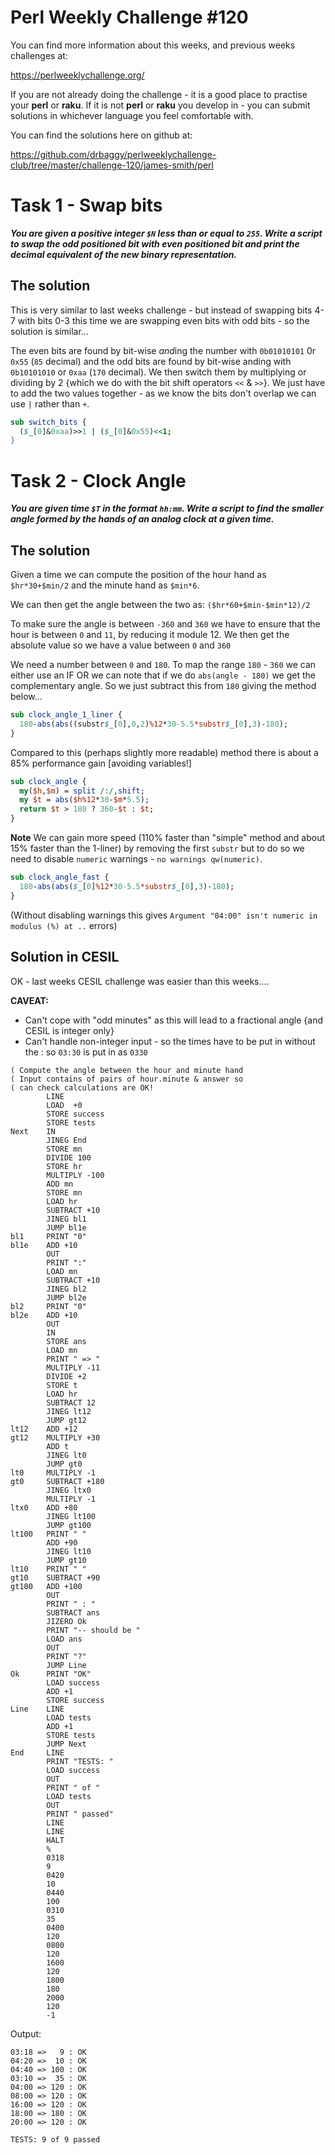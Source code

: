 # Perl Weekly Challenge #120

You can find more information about this weeks, and previous weeks challenges at:

  https://perlweeklychallenge.org/

If you are not already doing the challenge - it is a good place to practise your
**perl** or **raku**. If it is not **perl** or **raku** you develop in - you can
submit solutions in whichever language you feel comfortable with.

You can find the solutions here on github at:

https://github.com/drbaggy/perlweeklychallenge-club/tree/master/challenge-120/james-smith/perl

# Task 1 - Swap bits

***You are given a positive integer `$N` less than or equal to `255`. Write a script to swap the odd positioned bit with even positioned bit and print the decimal equivalent of the new binary representation.***

## The solution

This is very similar to last weeks challenge - but instead of swapping bits 4-7 with bits 0-3 this time we are swapping even bits with odd bits - so the solution is similar...

The even bits are found by bit-wise *and*ing the number with `0b01010101` 0r `0x55` (`85` decimal) and the odd bits are found by bit-wise anding with `0b10101010` or `0xaa` (`170` decimal). We then switch them by multiplying or dividing by 2 {which we do with the bit shift operators `<<` & `>>`}. We just have to add the two values together - as we know the bits don't overlap we can use `|` rather than `+`.

```perl
sub switch_bits {
  ($_[0]&0xaa)>>1 | ($_[0]&0x55)<<1;
}
```

# Task 2 - Clock Angle

***You are given time `$T` in the format `hh:mm`. Write a script to find the smaller angle formed by the hands of an analog clock at a given time.***

## The solution

Given a time we can compute the position of the hour hand as `$hr*30+$min/2` and the minute hand as `$min*6`.

We can then get the angle between the two as: `($hr*60+$min-$min*12)/2`

To make sure the angle is between `-360` and `360` we have to ensure that the hour is between `0` and `11`, by reducing it module 12. We then get the absolute value so we have a value between `0` and `360`

We need a number between `0` and `180`. To map the range `180` - `360` we can either use an IF OR we can note that if we
do `abs(angle - 180)` we get the complementary angle. So we just subtract this from `180` giving the method below...

```perl
sub clock_angle_1_liner {
  180-abs(abs((substr$_[0],0,2)%12*30-5.5*substr$_[0],3)-180);
}
```

Compared to this (perhaps slightly more readable) method there is about a 85% performance gain [avoiding variables!]
```perl
sub clock_angle {
  my($h,$m) = split /:/,shift;
  my $t = abs($h%12*30-$m*5.5);
  return $t > 180 ? 360-$t : $t;
}
```

**Note** We can gain more speed (110% faster than "simple" method and about 15% faster than the 1-liner) by removing the first `substr` but to do so we need to disable `numeric` warnings - `no warnings qw(numeric)`.

```perl
sub clock_angle_fast {
  180-abs(abs($_[0]%12*30-5.5*substr$_[0],3)-180);
}
```

(Without disabling warnings this gives `Argument "04:00" isn't numeric in modulus (%) at ..` errors)

## Solution in CESIL

OK - last weeks CESIL challenge was easier than this weeks....

**CAVEAT:**
 * Can't cope with "odd minutes" as this will lead to a fractional angle {and CESIL is integer only}
 * Can't handle non-integer input - so the times have to be put in without the : so `03:30` is put in as `0330`
```
( Compute the angle between the hour and minute hand
( Input contains of pairs of hour.minute & answer so
( can check calculations are OK!
        LINE
        LOAD  +0
        STORE success
        STORE tests
Next    IN
        JINEG End
        STORE mn
        DIVIDE 100
        STORE hr
        MULTIPLY -100
        ADD mn
        STORE mn
        LOAD hr
        SUBTRACT +10
        JINEG bl1
        JUMP bl1e
bl1     PRINT "0"
bl1e    ADD +10
        OUT
        PRINT ":"
        LOAD mn
        SUBTRACT +10
        JINEG bl2
        JUMP bl2e
bl2     PRINT "0"
bl2e    ADD +10
        OUT
        IN
        STORE ans
        LOAD mn
        PRINT " => "
        MULTIPLY -11
        DIVIDE +2
        STORE t
        LOAD hr
        SUBTRACT 12
        JINEG lt12
        JUMP gt12
lt12    ADD +12
gt12    MULTIPLY +30
        ADD t
        JINEG lt0
        JUMP gt0
lt0     MULTIPLY -1
gt0     SUBTRACT +180
        JINEG ltx0
        MULTIPLY -1
ltx0    ADD +80
        JINEG lt100
        JUMP gt100
lt100   PRINT " "
        ADD +90
        JINEG lt10
        JUMP gt10
lt10    PRINT " "
gt10    SUBTRACT +90
gt100   ADD +100
        OUT
        PRINT " : "
        SUBTRACT ans
        JIZERO Ok
        PRINT "-- should be "
        LOAD ans
        OUT
        PRINT "?"
        JUMP Line
Ok      PRINT "OK"
        LOAD success
        ADD +1
        STORE success
Line    LINE
        LOAD tests
        ADD +1
        STORE tests
        JUMP Next
End     LINE
        PRINT "TESTS: "
        LOAD success
        OUT
        PRINT " of "
        LOAD tests
        OUT
        PRINT " passed"
        LINE
        LINE
        HALT
        %
        0318
        9
        0420
        10
        0440
        100
        0310
        35
        0400
        120
        0800
        120
        1600
        120
        1800
        180
        2000
        120
        -1
```
Output:
```
03:18 =>   9 : OK
04:20 =>  10 : OK
04:40 => 100 : OK
03:10 =>  35 : OK
04:00 => 120 : OK
08:00 => 120 : OK
16:00 => 120 : OK
18:00 => 180 : OK
20:00 => 120 : OK

TESTS: 9 of 9 passed
```
